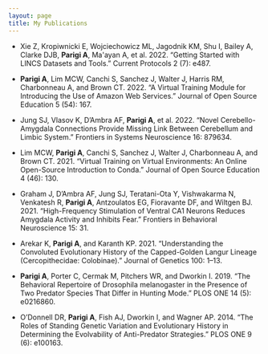 ```yaml
---
layout: page
title: My Publications
---
```


- Xie Z, Kropiwnicki E, Wojciechowicz ML, Jagodnik KM, Shu I, Bailey A, Clarke DJB, **Parigi A**, Ma'ayan A, et al. 2022. “Getting Started with LINCS Datasets and Tools.” Current Protocols 2 (7): e487.

- **Parigi A**, Lim MCW, Canchi S, Sanchez J, Walter J, Harris RM, Charbonneau A, and Brown CT. 2022. “A Virtual Training Module for Introducing the Use of Amazon Web Services.” Journal of Open Source Education 5 (54): 167. 

- Jung SJ, Vlasov K, D’Ambra AF, **Parigi A**, et al. 2022. “Novel Cerebello-Amygdala Connections Provide Missing Link Between Cerebellum and Limbic System.” Frontiers in Systems Neuroscience 16: 879634.

- Lim MCW, **Parigi A**, Canchi S, Sanchez J,  Walter J, Charbonneau A, and Brown CT. 2021. “Virtual Training on Virtual Environments: An Online Open-Source Introduction to Conda.” Journal of Open Source Education 4 (46): 130.

- Graham J, D’Ambra AF, Jung SJ, Teratani-Ota Y, Vishwakarma N, Venkatesh R, **Parigi A**, Antzoulatos EG, Fioravante DF, and Wiltgen BJ. 2021. “High-Frequency Stimulation of Ventral CA1 Neurons Reduces Amygdala Activity and Inhibits Fear.” Frontiers in Behavioral Neuroscience 15: 31.

- Arekar K, **Parigi A**, and Karanth KP. 2021. “Understanding the Convoluted Evolutionary History of the Capped-Golden Langur Lineage (Cercopithecidae: Colobinae).” Journal of Genetics 100: 1–13.

- **Parigi A**, Porter C, Cermak M, Pitchers WR, and Dworkin I. 2019. “The Behavioral Repertoire of Drosophila melanogaster in the Presence of Two Predator Species That Differ in Hunting Mode.” PLOS ONE 14 (5): e0216860.

- O’Donnell DR, **Parigi A**, Fish AJ, Dworkin I, and Wagner AP. 2014. “The Roles of Standing Genetic Variation and Evolutionary History in Determining the Evolvability of Anti-Predator Strategies.” PLOS ONE 9 (6): e100163.